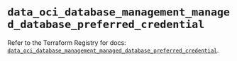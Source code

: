 # `data_oci_database_management_managed_database_preferred_credential`

Refer to the Terraform Registry for docs: [`data_oci_database_management_managed_database_preferred_credential`](https://registry.terraform.io/providers/oracle/oci/6.18.0/docs/data-sources/database_management_managed_database_preferred_credential).

